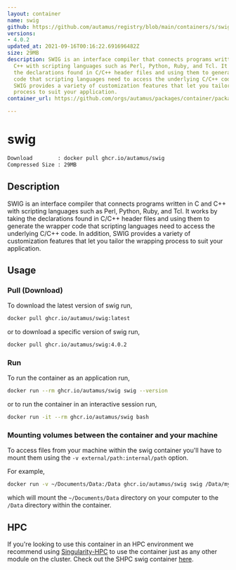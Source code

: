 ```yaml
---
layout: container
name: swig
github: https://github.com/autamus/registry/blob/main/containers/s/swig/spack.yaml
versions:
- 4.0.2
updated_at: 2021-09-16T00:16:22.691696482Z
size: 29MB
description: SWIG is an interface compiler that connects programs written in C and
  C++ with scripting languages such as Perl, Python, Ruby, and Tcl. It works by taking
  the declarations found in C/C++ header files and using them to generate the wrapper
  code that scripting languages need to access the underlying C/C++ code. In addition,
  SWIG provides a variety of customization features that let you tailor the wrapping
  process to suit your application.
container_url: https://github.com/orgs/autamus/packages/container/package/swig

---
```

# swig
```bash 
Download        : docker pull ghcr.io/autamus/swig
Compressed Size : 29MB
```

## Description
SWIG is an interface compiler that connects programs written in C and C++ with scripting languages such as Perl, Python, Ruby, and Tcl. It works by taking the declarations found in C/C++ header files and using them to generate the wrapper code that scripting languages need to access the underlying C/C++ code. In addition, SWIG provides a variety of customization features that let you tailor the wrapping process to suit your application.

## Usage
### Pull (Download)
To download the latest version of swig run,

```bash
docker pull ghcr.io/autamus/swig:latest
```

or to download a specific version of swig run,

```bash
docker pull ghcr.io/autamus/swig:4.0.2
```
### Run
To run the container as an application run,
```bash
docker run --rm ghcr.io/autamus/swig swig --version
```

or to run the container in an interactive session run,
```bash
docker run -it --rm ghcr.io/autamus/swig bash
```

### Mounting volumes between the container and your machine
To access files from your machine within the swig container you'll have to mount them using the `-v external/path:internal/path` option.

For example,
```bash
docker run -v ~/Documents/Data:/Data ghcr.io/autamus/swig swig /Data/myData.csv
```
which will mount the `~/Documents/Data` directory on your computer to the `/Data` directory within the container.

## HPC
If you're looking to use this container in an HPC environment we recommend using [Singularity-HPC](https://singularity-hpc.readthedocs.io) to use the container just as any other module on the cluster. Check out the SHPC swig container [here](https://singularityhub.github.io/singularity-hpc/r/ghcr.io-autamus-swig/).